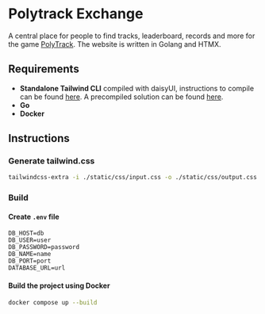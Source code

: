 # Polytrack Exchange

A central place for people to find tracks, leaderboard, records and more for the game [PolyTrack](https://www.kodub.com/apps/polytrack). The website is written in Golang and HTMX.

## Requirements

- **Standalone Tailwind CLI** compiled with daisyUI, instructions to compile can be found [here](https://github.com/tailwindlabs/tailwindcss/discussions/12294#discussioncomment-8268378). A precompiled solution can be found [here](https://github.com/dobicinaitis/tailwind-cli-extra).
- **Go**
- **Docker**

## Instructions

### Generate tailwind.css

```sh
tailwindcss-extra -i ./static/css/input.css -o ./static/css/output.css --watch
```

### Build

#### Create `.env` file

```
DB_HOST=db
DB_USER=user
DB_PASSWORD=password
DB_NAME=name
DB_PORT=port
DATABASE_URL=url
```

#### Build the project using Docker

```sh
docker compose up --build
```
